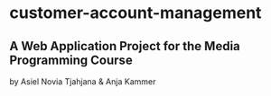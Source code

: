 # customer-account-management
## A Web Application Project for the Media Programming Course 

by Asiel Novia Tjahjana & Anja Kammer  
